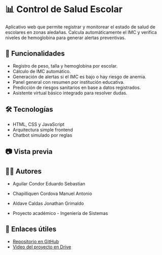 # 📊 Control de Salud Escolar

Aplicativo web que permite registrar y monitorear el estado de salud de escolares en zonas aledañas. Calcula automáticamente el IMC y verifica niveles de hemoglobina para generar alertas preventivas.

## 🧠 Funcionalidades

- Registro de peso, talla y hemoglobina por escolar.
- Cálculo de IMC automático.
- Generación de alertas si el IMC es bajo o hay riesgo de anemia.
- Panel general con resumen por institución educativa.
- Predicción de riesgos sanitarios en base a datos registrados.
- Asistente virtual básico integrado para resolver dudas.

## 🛠 Tecnologías

- HTML, CSS y JavaScript
- Arquitectura simple frontend
- Chatbot simulado por reglas

## 📷 Vista previa




## 👨‍💻 Autores

- Aguilar Condor Eduardo Sebastian
- Chapilliquen Cordova Manuel Antonio
- Aldave Caldas Jonathan Grimaldo

- Proyecto académico - Ingeniería de Sistemas

## 🔗 Enlaces útiles

- [Repositorio en GitHub](https://github.com/Eduardoaguic/control-salud-escolar)
- [Video del proyecto en Drive](enlace-aqui)
